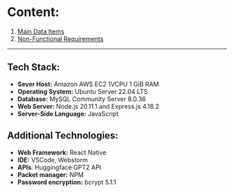 # Content: 

1. [Main Data Items](Main%20data%20items.md)
2. [Non-Functional Requirements](Non-Functional%20Requirement.md)

---

## Tech Stack: 
- **Sever Host:** Amazon AWS EC2 1VCPU 1 GiB RAM
- **Operating System:** Ubuntu Server 22.04 LTS
- **Database:** MySQL Community Server 8.0.36
- **Web Server:** Node.js 20.11.1 and Express.js 4.18.2
- **Server-Side Language:** JavaScript
 
## Additional Technologies:
  - **Web Framework:** React Native
  - **IDE:** VSCode, Webstorm
  - **APIs**: Huggingface GPT2 API
  - **Packet manager:** NPM
  - **Password encryption:** bcrypt 5.1.1
